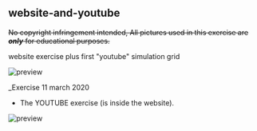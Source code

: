 ## website-and-youtube



~~No copyright infringement intended, All pictures used in this exercise are ___only___ for educational purposes.~~

website exercise plus first "youtube" simulation grid



![preview](https://imagizer.imageshack.com/img922/6808/Qo6SZg.jpg)

_Exercise 11 march 2020
* The YOUTUBE exercise (is inside the website). 
 
![preview](https://imagizer.imageshack.com/v2/640x480q90/921/kWK33b.jpg)

